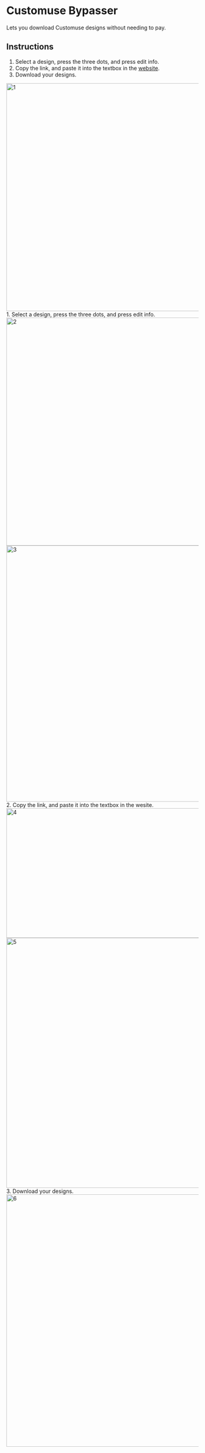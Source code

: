 # Customuse Bypasser
Lets you download Customuse designs without needing to pay.

## Instructions

1. Select a design, press the three dots, and press edit info.
2. Copy the link, and paste it into the textbox in the [website](https://chunkberries.github.io/customuse-bypasser/).
3. Download your designs.

<img width="1365" height="596" alt="1" src="https://github.com/user-attachments/assets/0c1824b0-71ef-4d5d-9887-b821b7924b11" />
1. Select a design, press the three dots, and press edit info.
<img width="1365" height="596" alt="2" src="https://github.com/user-attachments/assets/aadde301-64a3-4ae3-a3e8-83860c25b652" />
<img width="1365" height="670" alt="3" src="https://github.com/user-attachments/assets/b0ff2280-6420-4919-afb0-cbcd4c217077" />
2. Copy the link, and paste it into the textbox in the wesite.
<img width="1365" height="339" alt="4" src="https://github.com/user-attachments/assets/496ccdd0-51ef-43a9-bdbb-6dc669c67fa3" />
<img width="1365" height="654" alt="5" src="https://github.com/user-attachments/assets/8ecf990e-987c-4909-ae34-d1e81343e870" />
3. Download your designs.
<img width="1365" height="660" alt="6" src="https://github.com/user-attachments/assets/d7851245-b912-4e6a-b95c-566cbd026bde" />

